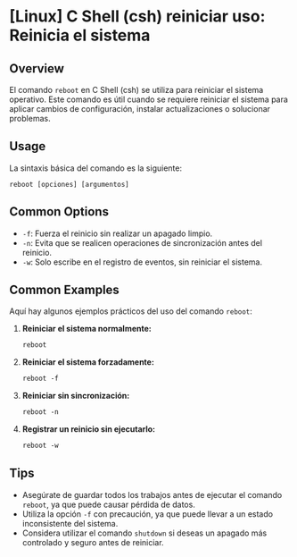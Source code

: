 # [Linux] C Shell (csh) reiniciar uso: Reinicia el sistema

## Overview
El comando `reboot` en C Shell (csh) se utiliza para reiniciar el sistema operativo. Este comando es útil cuando se requiere reiniciar el sistema para aplicar cambios de configuración, instalar actualizaciones o solucionar problemas.

## Usage
La sintaxis básica del comando es la siguiente:

```
reboot [opciones] [argumentos]
```

## Common Options
- `-f`: Fuerza el reinicio sin realizar un apagado limpio.
- `-n`: Evita que se realicen operaciones de sincronización antes del reinicio.
- `-w`: Solo escribe en el registro de eventos, sin reiniciar el sistema.

## Common Examples
Aquí hay algunos ejemplos prácticos del uso del comando `reboot`:

1. **Reiniciar el sistema normalmente:**
   ```csh
   reboot
   ```

2. **Reiniciar el sistema forzadamente:**
   ```csh
   reboot -f
   ```

3. **Reiniciar sin sincronización:**
   ```csh
   reboot -n
   ```

4. **Registrar un reinicio sin ejecutarlo:**
   ```csh
   reboot -w
   ```

## Tips
- Asegúrate de guardar todos los trabajos antes de ejecutar el comando `reboot`, ya que puede causar pérdida de datos.
- Utiliza la opción `-f` con precaución, ya que puede llevar a un estado inconsistente del sistema.
- Considera utilizar el comando `shutdown` si deseas un apagado más controlado y seguro antes de reiniciar.